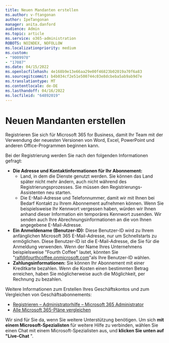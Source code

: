 ```yaml
---
title: Neuen Mandanten erstellen
ms.author: v-ftangonan
author: IpeTangonan
manager: anita.danford
audience: Admin
ms.topic: article
ms.service: o365-administration
ROBOTS: NOINDEX, NOFOLLOW
ms.localizationpriority: medium
ms.custom:
- "9009978"
- "17087"
ms.date: 04/15/2022
ms.openlocfilehash: 4e168b9e13e66aa29e00f46823b02019a70f6a83
ms.sourcegitcommit: b4b034cf2e51e500744c03e8dcbeba5ab9ab9d7e
ms.translationtype: MT
ms.contentlocale: de-DE
ms.lasthandoff: 04/16/2022
ms.locfileid: "64892019"
---
```

# <a name="create-new-tenant"></a>Neuen Mandanten erstellen

Registrieren Sie sich für Microsoft 365 for Business, damit Ihr Team mit der Verwendung der neuesten Versionen von Word, Excel, PowerPoint und anderen Office-Programmen beginnen kann.

Bei der Registrierung werden Sie nach den folgenden Informationen gefragt:

- **Die Adresse und Kontaktinformationen für Ihr Abonnement:**
  - Land, in dem die Dienste genutzt werden. Sie können das Land später nicht mehr ändern, auch nicht während des Registrierungsprozesses. Sie müssen den Registrierungs-Assistenten neu starten.
  - Die E-Mail-Adresse und Telefonnummer, damit wir mit Ihnen bei Bedarf Kontakt zu Ihrem Abonnement aufnehmen können. Wenn Sie beispielsweise Ihr Kennwort vergessen haben, würden wir Ihnen anhand dieser Information ein temporäres Kennwort zusenden. Wir senden auch Ihre Abrechnungsinformationen an die von Ihnen angegebene E-Mail-Adresse.
- **Ein Anmeldename (Benutzer-ID):** Diese Benutzer-ID wird zu Ihrem anfänglichen Microsoft 365 E-Mail-Adresse, nur um Schnellstarts zu ermöglichen.
    Diese Benutzer-ID ist die E-Mail-Adresse, die Sie für die Anmeldung verwenden. Wenn der Name Ihres Unternehmens beispielsweise "Fourth Coffee" lautet, könnten Sie "ralf@fourthcoffee.onmicrosoft.com"als Ihre Benutzer-ID wählen.
- **Zahlungsinformationen:** Sie können Ihr Abonnement mit einer Kreditkarte bezahlen. Wenn die Kosten einen bestimmten Betrag erreichen, haben Sie möglicherweise auch die Möglichkeit, per Rechnung zu bezahlen.

Weitere Informationen zum Erstellen Ihres Geschäftskontos und zum Vergleichen von Geschäftsabonnements:

- [Registrieren – Administratorhilfe – Microsoft 365 Administrator](https://docs.microsoft.com/microsoft-365/admin/admin-overview/sign-up-for-office-365)
- [Alle Microsoft 365-Pläne vergleichen](https://www.microsoft.com/microsoft-365/business/compare-all-microsoft-365-business-products)

Wir sind für Sie da, wenn Sie weitere Unterstützung benötigen. Um sich **mit einem Microsoft-Spezialisten** für weitere Hilfe zu verbinden, wählen Sie einen Chat mit einem Microsoft-Spezialisten aus, und **klicken Sie unten auf "Live-Chat** ".
